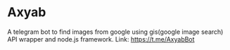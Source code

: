 # Axyab
A telegram bot to find images from google using gis(google image search) API wrapper and node.js framework.
Link: https://t.me/AxyabBot
